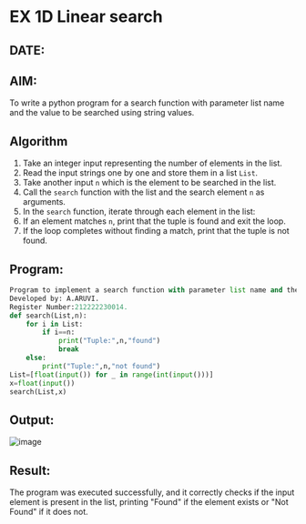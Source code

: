 # EX 1D Linear search
## DATE:
## AIM:
To write a python program for a search function with parameter list name and the value to be searched using string values.

## Algorithm
1. Take an integer input representing the number of elements in the list.  
2. Read the input strings one by one and store them in a list `List`.  
3. Take another input `n` which is the element to be searched in the list.  
4. Call the `search` function with the list and the search element `n` as arguments.  
5. In the `search` function, iterate through each element in the list:  
6. If an element matches `n`, print that the tuple is found and exit the loop.  
7. If the loop completes without finding a match, print that the tuple is not found.   

## Program:
```python
Program to implement a search function with parameter list name and the value to be searched using string values.
Developed by: A.ARUVI.
Register Number:212222230014.
def search(List,n):
    for i in List:
        if i==n:
            print("Tuple:",n,"found")
            break
    else:
        print("Tuple:",n,"not found")
List=[float(input()) for _ in range(int(input()))]
x=float(input())
search(List,x)
```

## Output:
![image](https://github.com/user-attachments/assets/3a930069-3fab-4fb6-a12d-958d7663f164)


## Result:
The program was executed successfully, and it correctly checks if the input element is present in the list, printing "Found" if the element exists or "Not Found" if it does not.

